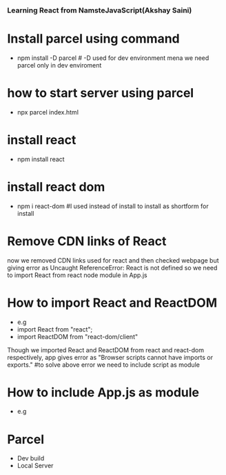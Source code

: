 ### Learning React from NamsteJavaScript(Akshay Saini)
# Install parcel using command
- npm install -D parcel # -D used for dev environment mena we need parcel only in dev enviroment
# how to start server using parcel
- npx parcel index.html

# install react
- npm install react
# install react dom
- npm i react-dom #I used instead of install to install as shortform for install

# Remove CDN links of React
now we removed CDN links used for react and then checked webpage but giving error as
Uncaught ReferenceError: React is not defined
so we need to import React from react node module in App.js 
# How to import React and ReactDOM
- e.g 
- import React from "react";
- import ReactDOM from "react-dom/client"

Though we imported React and ReactDOM from react and react-dom respectively, app gives error as "Browser scripts cannot have imports or exports."
#to solve above error we need to include script as module

# How to include App.js as module
- e.g <script type="module" src="./App.js"></script>

# Parcel
- Dev build
- Local Server



